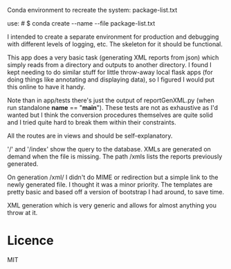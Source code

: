 
Conda environment to recreate the system: package-list.txt

use: # $ conda create --name <env> --file package-list.txt

I intended to create a separate environment for production and debugging with different 
levels of logging, etc. The skeleton for it should be functional.

This app does a very basic task (generating XML reports from json) which simply reads from
a directory and outputs to another directory. I found I kept needing to do similar stuff
for little throw-away local flask apps (for doing things like annotating and displaying
data), so I figured I would put this online to have it handy.

Note than in app/tests there's just the output of reportGenXML.py 
(when run standalone __name__ == "__main__"). These tests are not as exhaustive as I'd 
wanted but I think the conversion procedures themselves are quite solid and I tried quite
 hard to break them within their constraints.

All the routes are in views and should be self-explanatory.

'/' and '/index' show the query to the database. XMLs are generated on demand when 
the file is missing. The path /xmls lists the reports previously generated.

On generation /xml/<id> I didn't do MIME or redirection but a simple 
link to the newly generated file. I thought it was a minor priority. The templates are pretty 
basic and based off a version of bootstrap I had around, to save time.

XML generation which is very generic and allows for almost anything you throw at it.

# Licence

MIT
